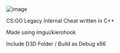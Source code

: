 ![image](https://github.com/user-attachments/assets/075b4b37-1131-44b0-b4e7-8f924415e6c8)

CS:GO Legacy Internal Cheat written in C++

Made using imgui/kierohook

Include D3D Folder / Build as Debug x86
